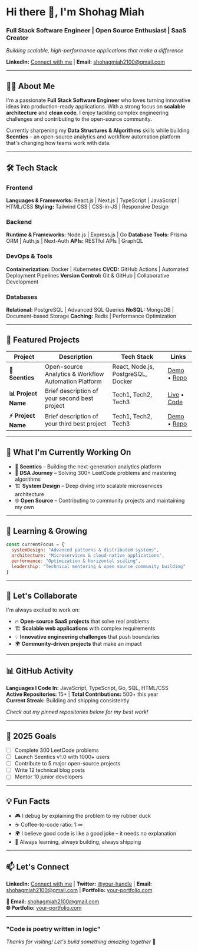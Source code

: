 # Hi there 👋, I'm Shohag Miah

### Full Stack Software Engineer | Open Source Enthusiast | SaaS Creator

*Building scalable, high-performance applications that make a difference*

**LinkedIn:** [Connect with me](https://www.linkedin.com/in/sk-shohag-miah/) | **Email:** [shohagmiah2100@gmail.com](mailto:shohagmiah2100@gmail.com)

---

## 👨‍💻 About Me

I'm a passionate **Full Stack Software Engineer** who loves turning innovative ideas into production-ready applications. With a strong focus on **scalable architecture** and **clean code**, I enjoy tackling complex engineering challenges and contributing to the open-source community.

Currently sharpening my **Data Structures & Algorithms** skills while building **Seentics** – an open-source analytics and workflow automation platform that's changing how teams work with data.

---

## 🛠️ Tech Stack

### Frontend
**Languages & Frameworks:** React.js | Next.js | TypeScript | JavaScript | HTML/CSS
**Styling:** Tailwind CSS | CSS-in-JS | Responsive Design

### Backend
**Runtime & Frameworks:** Node.js | Express.js | Go
**Database Tools:** Prisma ORM | Auth.js | Next-Auth
**APIs:** RESTful APIs | GraphQL

### DevOps & Tools
**Containerization:** Docker | Kubernetes
**CI/CD:** GitHub Actions | Automated Deployment Pipelines
**Version Control:** Git & GitHub | Collaborative Development

### Databases
**Relational:** PostgreSQL | Advanced SQL Queries
**NoSQL:** MongoDB | Document-based Storage
**Caching:** Redis | Performance Optimization

---

## 🚀 Featured Projects

| Project | Description | Tech Stack | Links |
|---------|-------------|------------|--------|
| **🎯 Seentics** | Open-source Analytics & Workflow Automation Platform | React, Node.js, PostgreSQL, Docker | [Demo](link) • [Repo](link) |
| **📊 Project Name** | Brief description of your second best project | Tech1, Tech2, Tech3 | [Live](link) • [Code](link) |
| **⚡ Project Name** | Brief description of your third best project | Tech1, Tech2, Tech3 | [Demo](link) • [Repo](link) |

---

## 🔭 What I'm Currently Working On

- 🚀 **Seentics** – Building the next-generation analytics platform
- 🧠 **DSA Journey** – Solving 300+ LeetCode problems and mastering algorithms
- 🏗️ **System Design** – Deep diving into scalable microservices architecture
- 🌐 **Open Source** – Contributing to community projects and maintaining my own

---

## 🌱 Learning & Growing

```javascript
const currentFocus = {
  systemDesign: "Advanced patterns & distributed systems",
  architecture: "Microservices & cloud-native applications",
  performance: "Optimization & horizontal scaling",
  leadership: "Technical mentoring & open source community building"
}
```

---

## 🤝 Let's Collaborate

I'm always excited to work on:

- 🔥 **Open-source SaaS projects** that solve real problems
- 🏗️ **Scalable web applications** with complex requirements  
- 💡 **Innovative engineering challenges** that push boundaries
- 🌍 **Community-driven projects** that make an impact

---

## 📊 GitHub Activity

**Languages I Code In:** JavaScript, TypeScript, Go, SQL, HTML/CSS  
**Active Repositories:** 15+ | **Total Contributions:** 500+ this year  
**Current Streak:** Building and shipping consistently  

*Check out my pinned repositories below for my best work!*

---

## 🎯 2025 Goals

- [ ] Complete 300 LeetCode problems
- [ ] Launch Seentics v1.0 with 1000+ users
- [ ] Contribute to 5 major open-source projects
- [ ] Write 12 technical blog posts
- [ ] Mentor 10 junior developers

---

## 💡 Fun Facts

- 🎮 I debug by explaining the problem to my rubber duck
- ☕ Coffee-to-code ratio: 1:∞
- 🌍 I believe good code is like a good joke – it needs no explanation
- 🚀 Always learning, always building, always shipping

---

## 📫 Let's Connect

**LinkedIn:** [Connect with me](https://www.linkedin.com/in/sk-shohag-miah/) | **Twitter:** [@your-handle](https://twitter.com/your-handle) | **Email:** [shohagmiah2100@gmail.com](mailto:shohagmiah2100@gmail.com) | **Portfolio:** [your-portfolio.com](https://your-portfolio.com)

**📧 Email:** shohagmiah2100@gmail.com  
**🌐 Portfolio:** [your-portfolio.com](https://your-portfolio.com)

---

### "Code is poetry written in logic" 

*Thanks for visiting! Let's build something amazing together* 🚀

